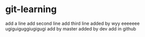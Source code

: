 # git-learning
add a line
add second line
add third line
added by wyy
eeeeeee ugiguiguggiugigugi
add by master
added by dev
add in github
